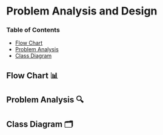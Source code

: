 # Problem Analysis and Design

### Table of Contents

- [Flow Chart](/image/PT2_flowchart.jpg)
- [Problem Analysis](##problem-analysis)
- [Class Diagram](##class-diagram)

## Flow Chart 📊

## Problem Analysis 🔍

## Class Diagram 🗂️
